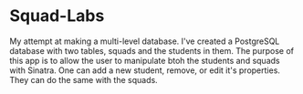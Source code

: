 # Squad-Labs

My attempt at making a multi-level database. I've created a PostgreSQL database with two tables, squads and the students in them. The purpose of this app is to allow the user to manipulate btoh the students and squads with Sinatra. One can add a new student, remove, or edit it's properties. They can do the same with the squads. 
